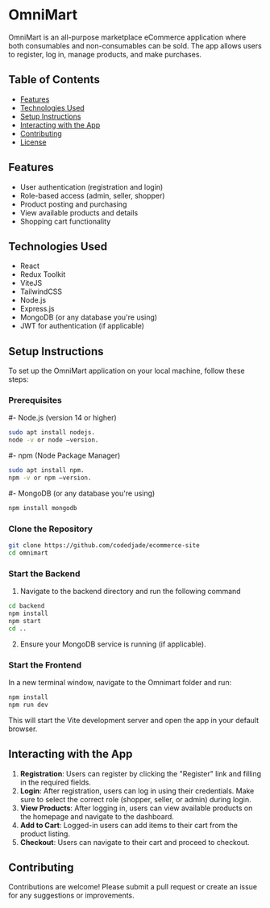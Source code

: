 
# OmniMart

OmniMart is an all-purpose marketplace eCommerce application where both consumables and non-consumables can be sold. The app allows users to register, log in, manage products, and make purchases. 

## Table of Contents

- [Features](#features)
- [Technologies Used](#technologies-used)
- [Setup Instructions](#setup-instructions)
- [Interacting with the App](#interacting-with-the-app)
- [Contributing](#contributing)
- [License](#license)

## Features

- User authentication (registration and login)
- Role-based access (admin, seller, shopper)
- Product posting and purchasing
- View available products and details
- Shopping cart functionality

## Technologies Used

- React
- Redux Toolkit
- ViteJS
- TailwindCSS
- Node.js
- Express.js
- MongoDB (or any database you're using)
- JWT for authentication (if applicable)

## Setup Instructions

To set up the OmniMart application on your local machine, follow these steps:

### Prerequisites

#- Node.js (version 14 or higher)
```bash
sudo apt install nodejs.
node -v or node –version.
```
#- npm (Node Package Manager)
```bash
sudo apt install npm.
npm -v or npm –version.
```
#- MongoDB (or any database you're using)
```bash
npm install mongodb
```

### Clone the Repository

```bash
git clone https://github.com/codedjade/ecommerce-site
cd omnimart
```

### Start the Backend

1. Navigate to the backend directory and run the following command

```bash
cd backend
npm install
npm start
cd ..
```

2. Ensure your MongoDB service is running (if applicable).

### Start the Frontend

In a new terminal window, navigate to the Omnimart folder and run:

```bash
npm install
npm run dev
```

This will start the Vite development server and open the app in your default browser.

## Interacting with the App

1. **Registration**: Users can register by clicking the "Register" link and filling in the required fields.
2. **Login**: After registration, users can log in using their credentials. Make sure to select the correct role (shopper, seller, or admin) during login.
3. **View Products**: After logging in, users can view available products on the homepage and navigate to the dashboard.
4. **Add to Cart**: Logged-in users can add items to their cart from the product listing.
5. **Checkout**: Users can navigate to their cart and proceed to checkout.

## Contributing

Contributions are welcome! Please submit a pull request or create an issue for any suggestions or improvements.

